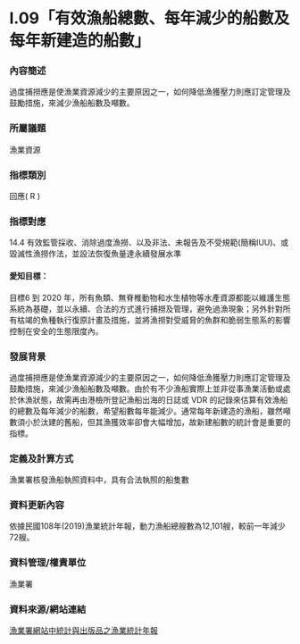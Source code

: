 # I.09「有效漁船總數、每年減少的船數及每年新建造的船數」

<script type="text/javascript" src="http://cdn.mathjax.org/mathjax/latest/MathJax.js?config=TeX-AMS-MML_HTMLorMML"></script>

### 內容簡述
過度捕撈應是使漁業資源減少的主要原因之一，如何降低漁獲壓力則應訂定管理及鼓勵措施，來減少漁船船數及噸數。
### 所屬議題
漁業資源
### 指標類別
回應( R )
### 指標對應
14.4
有效監管採收、消除過度漁撈、以及非法、未報告及不受規範(簡稱IUU)、或毀滅性漁撈作法，並設法恢復魚量達永續發展水準
#### 愛知目標：
目標6
到 2020 年，所有魚類、無脊椎動物和水生植物等水產資源都能以維護生態系統為基礎，並以永續、合法的方式進行捕撈及管理，避免過漁現象；另外針對所有枯竭的魚種執行復原計畫及措施，並將漁撈對受威脅的魚群和脆弱生態系的影響控制在安全的生態限度內。
### 發展背景
過度捕撈應是使漁業資源減少的主要原因之一，如何降低漁獲壓力則應訂定管理及鼓勵措施，來減少漁船船數及噸數。由於有不少漁船實際上並非從事漁業活動或處於休漁狀態，故需再由港檢所登記漁船出海的日誌或 VDR 的記錄來估算有效漁船的總數及每年減少的船數，希望船數每年能減少。通常每年新建造的漁船，雖然噸數須小於汰建的舊船，但其漁獲效率卻會大幅增加，故新建船數的統計會是重要的指標。
### 定義及計算方式
漁業署核發漁船執照資料中，具有合法執照的船隻數
### 資料更新內容
依據民國108年(2019)漁業統計年報，動力漁船總艘數為12,101艘，較前一年減少72艘。
### 資料管理/權責單位
漁業署
### 資料來源/網站連結
[漁業署網站中統計與出版品之漁業統計年報](https://www.fa.gov.tw/cht/PublicationsFishYear/index.aspx)